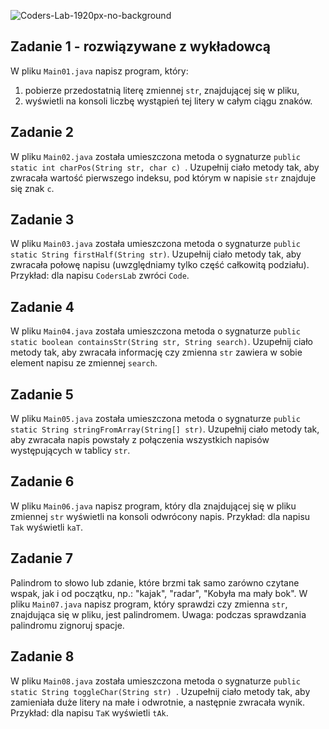 ![Coders-Lab-1920px-no-background](https://user-images.githubusercontent.com/152855/73064373-5ed69780-3ea1-11ea-8a71-3d370a5e7dd8.png)


## Zadanie 1 - rozwiązywane z wykładowcą

W pliku `Main01.java` napisz program, który:

1. pobierze przedostatnią literę zmiennej `str`, znajdującej się w pliku,
2. wyświetli na konsoli liczbę wystąpień tej litery w całym ciągu znaków.

## Zadanie 2

W pliku `Main02.java` została umieszczona metoda o sygnaturze `public static int charPos(String str, char c) `.
Uzupełnij ciało metody tak, aby zwracała wartość pierwszego indeksu, pod którym w napisie `str` znajduje się znak `c`. 

## Zadanie 3

W pliku `Main03.java` została umieszczona metoda o sygnaturze `public static String firstHalf(String str)`.
Uzupełnij ciało metody tak, aby zwracała połowę napisu (uwzględniamy tylko część całkowitą podziału).
Przykład: dla napisu `CodersLab` zwróci `Code`.

## Zadanie 4

W pliku `Main04.java` została umieszczona metoda o sygnaturze `public static boolean containsStr(String str, String search)`.
Uzupełnij ciało metody tak, aby zwracała informację czy zmienna `str` zawiera w sobie element napisu ze zmiennej `search`.

## Zadanie 5 

W pliku `Main05.java` została umieszczona metoda o sygnaturze `public static String stringFromArray(String[] str)`.
Uzupełnij ciało metody tak, aby zwracała napis powstały z połączenia wszystkich napisów występujących w tablicy `str`.

## Zadanie 6

W pliku `Main06.java` napisz program, który dla znajdującej się w pliku zmiennej `str` wyświetli na konsoli odwrócony napis.
Przykład: dla napisu `Tak` wyświetli `kaT`. 

## Zadanie 7

Palindrom to słowo lub zdanie, które brzmi tak samo zarówno czytane wspak, jak i od początku, np.: "kajak", "radar", "Kobyła ma mały bok".
W pliku `Main07.java` napisz program, który sprawdzi czy zmienna `str`, znajdująca się w pliku, jest palindromem.
Uwaga: podczas sprawdzania palindromu zignoruj spacje.

## Zadanie 8

W pliku `Main08.java` została umieszczona metoda o sygnaturze `public static String toggleChar(String str) `.
Uzupełnij ciało metody tak, aby zamieniała duże litery na małe i odwrotnie, a następnie zwracała wynik. 
Przykład: dla napisu `TaK` wyświetli `tAk`. 
